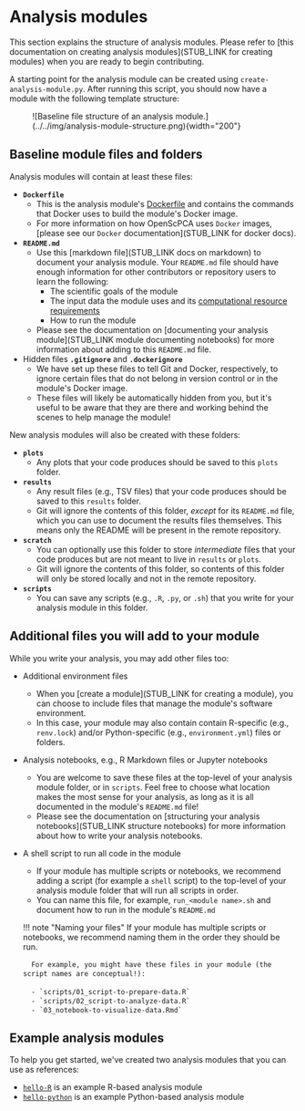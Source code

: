 # Analysis modules

This section explains the structure of analysis modules.
Please refer to [this documentation on creating analysis modules](STUB_LINK for creating modules) when you are ready to begin contributing.


<!--TODO: too many links to the same place? -->
A starting point for the analysis module can be created using `create-analysis-module.py`.
After running this script, you should now have a module with the following template structure: 

<figure markdown="span">
    ![Baseline file structure of an analysis module.](../../img/analysis-module-structure.png){width="200"}
</figure>

## Baseline module files and folders

Analysis modules will contain at least these files:

- **`Dockerfile`**
    - This is the analysis module's [Dockerfile](https://docs.docker.com/reference/dockerfile/) and contains the commands that Docker uses to build the module's Docker image.
    - For more information on how OpenScPCA uses `Docker` images, [please see our `Docker` documentation](STUB_LINK for docker docs).
- **`README.md`**
    - Use this [markdown file](STUB_LINK docs on markdown) to document your analysis module.
  Your `README.md` file should have enough information for other contributors or repository users to learn the following:
        - The scientific goals of the module
        - The input data the module uses and its [computational resource requirements](../starting-your-analysis/determining-compute-requirements.md)
        - How to run the module
    - Please see the documentation on [documenting your analysis module](STUB_LINK module documenting notebooks) for more information about adding to this `README.md` file.
- Hidden files **`.gitignore`** and **`.dockerignore`**
    - We have set up these files to tell Git and Docker, respectively, to ignore certain files that do not belong in version control or in the module's Docker image.
    - These files will likely be automatically hidden from you, but it's useful to be aware that they are there and working behind the scenes to help manage the module!



New analysis modules will also be created with these folders:

- **`plots`**
    - Any plots that your code produces should be saved to this `plots` folder.
- **`results`**
    - Any result files (e.g., TSV files) that your code produces should be saved to this `results` folder.
    - Git will ignore the contents of this folder, _except_ for its `README.md` file, which you can use to document the results files themselves.
    This means only the README will be present in the remote repository. 
- **`scratch`**
    - You can optionally use this folder to store _intermediate_ files that your code produces but are not meant to live in `results` or `plots`.
    - Git will ignore the contents of this folder, so contents of this folder will only be stored locally and not in the remote repository. 
- **`scripts`**
    - You can save any scripts (e.g., `.R`, `.py`, or `.sh`) that you write for your analysis module in this folder.


## Additional files you will add to your module

While you write your analysis, you may add other files too:

- Additional environment files
    - When you [create a module](STUB_LINK for creating a module), you can choose to include files that manage the module's software environment.
    - In this case, your module may also contain contain R-specific (e.g., `renv.lock`) and/or Python-specific (e.g., `environment.yml`) files or folders.
- Analysis notebooks, e.g., R Markdown files or Jupyter notebooks
    - You are welcome to save these files at the top-level of your analysis module folder, or in `scripts`.
    Feel free to choose what location makes the most sense for your analysis, as long as it is all documented in the module's `README.md` file!
    - Please see the documentation on [structuring your analysis notebooks](STUB_LINK structure notebooks) for more information about how to write your analysis notebooks.
- A shell script to run all code in the module
    - If your module has multiple scripts or notebooks, we recommend adding a script (for example a `shell` script) to the top-level of your analysis module folder that will run all scripts in order.
    - You can name this file, for example, `run_<module name>.sh` and document how to run in the module's `README.md`

    !!! note "Naming your files"
        If your module has multiple scripts or notebooks, we recommend naming them in the order they should be run.

        For example, you might have these files in your module (the script names are conceptual!):

        - `scripts/01_script-to-prepare-data.R`
        - `scripts/02_script-to-analyze-data.R`
        - `03_notebook-to-visualize-data.Rmd`


## Example analysis modules

To help you get started, we've created two analysis modules that you can use as references:

- [`hello-R`](https://github.com/AlexsLemonade/OpenScPCA-analysis/tree/main/analyses/hello-R) is an example R-based analysis module
- [`hello-python`](https://github.com/AlexsLemonade/OpenScPCA-analysis/tree/main/analyses/hello-python) is an example Python-based analysis module

